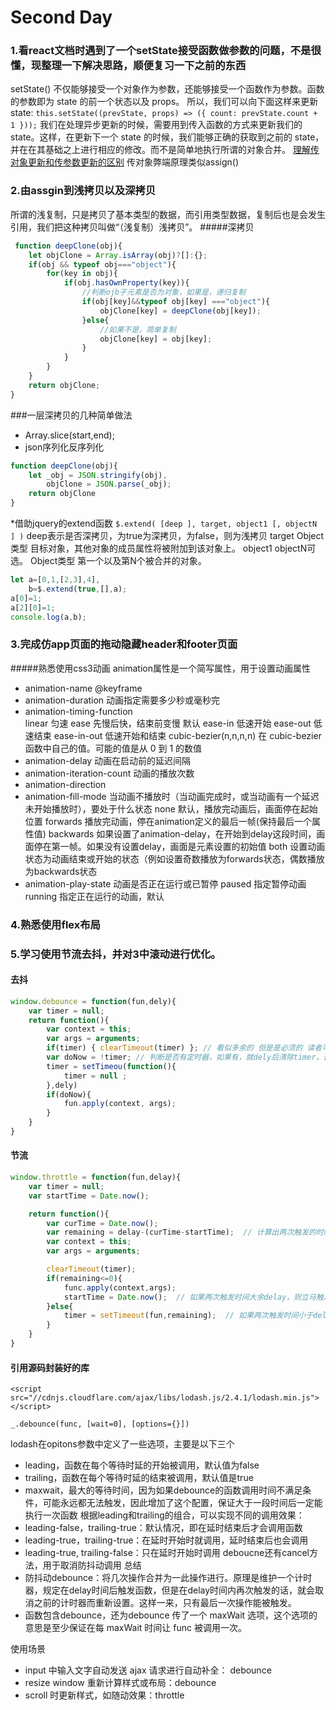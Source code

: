# Second Day
### 1.看react文档时遇到了一个setState接受函数做参数的问题，不是很懂，现整理一下解决思路，顺便复习一下之前的东西
setState() 不仅能够接受一个对象作为参数，还能够接受一个函数作为参数。函数的参数即为 state 的前一个状态以及 props。
所以，我们可以向下面这样来更新 state:
```this.setState((prevState, props) => ({ count: prevState.count + 1 }));```
我们在处理异步更新的时候，需要用到传入函数的方式来更新我们的 state。这样，在更新下一个 state 的时候，我们能够正确的获取到之前的 state，并在在其基础之上进行相应的修改。而不是简单地执行所谓的对象合并。
[理解传对象更新和传参数更新的区别](https://www.cnblogs.com/libin-1/p/6725774.html)
传对象弊端原理类似assign()
### 2.由assgin到浅拷贝以及深拷贝
 所谓的浅复制，只是拷贝了基本类型的数据，而引用类型数据，复制后也是会发生引用，我们把这种拷贝叫做“（浅复制）浅拷贝”。
 #####深拷贝
```javascript
 function deepClone(obj){
    let objClone = Array.isArray(obj)?[]:{};
    if(obj && typeof obj==="object"){
        for(key in obj){
            if(obj.hasOwnProperty(key)){
                //判断ojb子元素是否为对象，如果是，递归复制
                if(obj[key]&&typeof obj[key] ==="object"){
                    objClone[key] = deepClone(obj[key]);
                }else{
                    //如果不是，简单复制
                    objClone[key] = obj[key];
                }
            }
        }
    }
    return objClone;
} 
```
###一层深拷贝的几种简单做法
* Array.slice(start,end);
* json序列化反序列化
```javascript
function deepClone(obj){
    let _obj = JSON.stringify(obj),
        objClone = JSON.parse(_obj);
    return objClone
} 
```
*借助jquery的extend函数
```$.extend( [deep ], target, object1 [, objectN ] )```
deep表示是否深拷贝，为true为深拷贝，为false，则为浅拷贝
target Object类型 目标对象，其他对象的成员属性将被附加到该对象上。
object1  objectN可选。 Object类型 第一个以及第N个被合并的对象。
```javascript
let a=[0,1,[2,3],4],
    b=$.extend(true,[],a);
a[0]=1;
a[2][0]=1;
console.log(a,b);
  ```
  ### 3.完成仿app页面的拖动隐藏header和footer页面
  #####熟悉使用css3动画
  animation属性是一个简写属性，用于设置动画属性
* animation-name   @keyframe
* animation-duration  动画指定需要多少秒或毫秒完
* animation-timing-function  
       linear  匀速
       ease   先慢后快，结束前变慢     默认
       ease-in    低速开始
       ease-out  低速结束
       ease-in-out   低速开始和结束
       cubic-bezier(n,n,n,n)    在 cubic-bezier 函数中自己的值。可能的值是从 0 到 1 的数值
* animation-delay  动画在启动前的延迟间隔
* animation-iteration-count 动画的播放次数
* animation-direction
* animation-fill-mode 当动画不播放时（当动画完成时，或当动画有一个延迟未开始播放时），要处于什么状态
       none   默认，播放完动画后，画面停在起始位置
       forwards     播放完动画，停在animation定义的最后一帧(保持最后一个属性值)
       backwards   如果设置了animation-delay，在开始到delay这段时间，画面停在第一帧。如果没有设置delay，画面是元素设置的初始值
       both   设置动画状态为动画结束或开始的状态（例如设置奇数播放为forwards状态，偶数播放为backwards状态
* animation-play-state  动画是否正在运行或已暂停
       paused   指定暂停动画
       running   指定正在运行的动画，默认
### 4.熟悉使用flex布局
### 5.学习使用节流去抖，并对3中滚动进行优化。
#### 去抖
```javascript
window.debounce = function(fun,dely){ 
    var timer = null; 
    return function(){
        var context = this;  
        var args = arguments;  
        if(timer) { clearTimeout(timer) }; // 看似多余的 但是是必须的 读者可以自己思考为什么需要这么处理
        var doNow = !timer; // 判断是否有定时器，如果有，就dely后清除timer，否则立即执行；
        timer = setTimeou(function(){
            timer = null ;
        },dely)
        if(doNow){
            fun.apply(context, args);
        }
    }
}
```
#### 节流
```javascript
window.throttle = function(fun,delay){
    var timer = null;
    var startTime = Date.now();  

    return function(){
        var curTime = Date.now();
        var remaining = delay-(curTime-startTime);  // 计算出两次触发的时间间隔有没有大余delay 
        var context = this;
        var args = arguments;

        clearTimeout(timer);
        if(remaining<=0){ 
            func.apply(context,args);
            startTime = Date.now();  // 如果两次触发时间大余delay，则立马触发一次任务函数并且更新起始时间戳
        }else{
            timer = setTimeout(fun,remaining);  // 如果两次触发时间小于delay， 则改变定时器时间保证delay时间一定触发任务函数
        }
    }
}
```
#### 引用源码封装好的库
```<script src="//cdnjs.cloudflare.com/ajax/libs/lodash.js/2.4.1/lodash.min.js"></script>```

```_.debounce(func, [wait=0], [options={}])```

lodash在opitons参数中定义了一些选项，主要是以下三个

* leading，函数在每个等待时延的开始被调用，默认值为false
* trailing，函数在每个等待时延的结束被调用，默认值是true
* maxwait，最大的等待时间，因为如果debounce的函数调用时间不满足条件，可能永远都无法触发，因此增加了这个配置，保证大于一段时间后一定能执行一次函数
根据leading和trailing的组合，可以实现不同的调用效果：
* leading-false，trailing-true：默认情况，即在延时结束后才会调用函数
* leading-true，trailing-true：在延时开始时就调用，延时结束后也会调用
* leading-true, trailing-false：只在延时开始时调用
deboucne还有cancel方法，用于取消防抖动调用
总结
* 防抖动debounce：将几次操作合并为一此操作进行。原理是维护一个计时器，规定在delay时间后触发函数，但是在delay时间内再次触发的话，就会取消之前的计时器而重新设置。这样一来，只有最后一次操作能被触发。
* 函数包含debounce，还为debounce 传了一个 maxWait 选项，这个选项的意思是至少保证在每 maxWait 时间让 func 被调用一次。

使用场景
* input 中输入文字自动发送 ajax 请求进行自动补全： debounce
* resize window 重新计算样式或布局：debounce
* scroll 时更新样式，如随动效果：throttle
